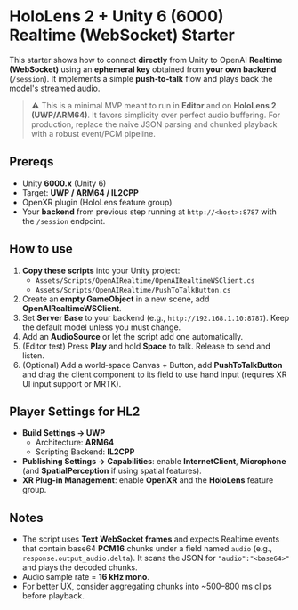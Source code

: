 # HoloLens 2 + Unity 6 (6000) Realtime (WebSocket) Starter

This starter shows how to connect **directly** from Unity to OpenAI **Realtime (WebSocket)** using an **ephemeral key** obtained from **your own backend** (`/session`). It implements a simple **push‑to‑talk** flow and plays back the model's streamed audio.

> ⚠️ This is a minimal MVP meant to run in **Editor** and on **HoloLens 2 (UWP/ARM64)**. It favors simplicity over perfect audio buffering. For production, replace the naive JSON parsing and chunked playback with a robust event/PCM pipeline.

## Prereqs
- Unity **6000.x** (Unity 6)
- Target: **UWP / ARM64 / IL2CPP**
- OpenXR plugin (HoloLens feature group)
- Your **backend** from previous step running at `http://<host>:8787` with the `/session` endpoint.

## How to use
1. **Copy these scripts** into your Unity project:
   - `Assets/Scripts/OpenAIRealtime/OpenAIRealtimeWSClient.cs`
   - `Assets/Scripts/OpenAIRealtime/PushToTalkButton.cs`
2. Create an **empty GameObject** in a new scene, add **OpenAIRealtimeWSClient**.
3. Set **Server Base** to your backend (e.g., `http://192.168.1.10:8787`). Keep the default model unless you must change.
4. Add an **AudioSource** or let the script add one automatically.
5. (Editor test) Press **Play** and hold **Space** to talk. Release to send and listen.
6. (Optional) Add a world‑space Canvas + Button, add **PushToTalkButton** and drag the client component to its field to use hand input (requires XR UI input support or MRTK).

## Player Settings for HL2
- **Build Settings → UWP**
  - Architecture: **ARM64**
  - Scripting Backend: **IL2CPP**
- **Publishing Settings → Capabilities**: enable **InternetClient**, **Microphone** (and **SpatialPerception** if using spatial features).
- **XR Plug‑in Management**: enable **OpenXR** and the **HoloLens** feature group.

## Notes
- The script uses **Text WebSocket frames** and expects Realtime events that contain base64 **PCM16** chunks under a field named `audio` (e.g., `response.output_audio.delta`). It scans the JSON for `"audio":"<base64>"` and plays the decoded chunks.
- Audio sample rate = **16 kHz mono**.
- For better UX, consider aggregating chunks into ~500–800 ms clips before playback.